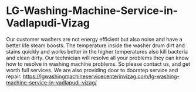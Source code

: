 # LG-Washing-Machine-Service-in-Vadlapudi-Vizag
 Our customer washers are not energy efficient but also noise and have a better life steam boosts. The temperature inside the washer drum dirt and stains quickly and works better in the higher temperatures also kill bacteria and clean dirty. Our technician will resolve all your problems they can know how to resolve in washing machine problems. So please contact us, and get worth full services. We are also providing door to doorstep service and repair. https://lgwashingmachineservicecenterinvizag.com/lg-washing-machine-service-in-vadlapudi-vizag/
